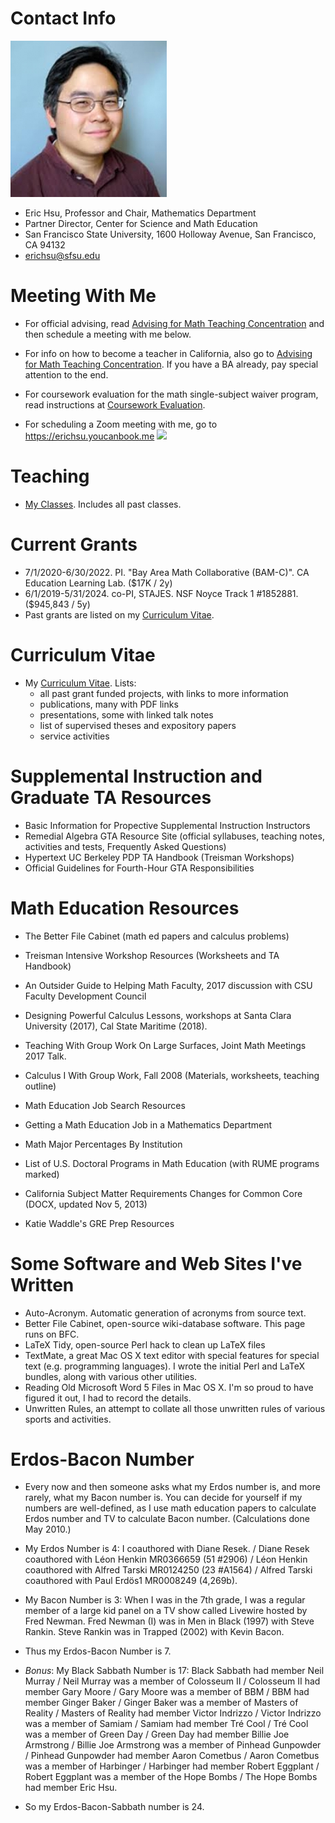 # Contact Info

 ![Eric's head](files/hsu.jpg "Eric's head") 

* Eric Hsu, Professor and Chair, Mathematics Department
* Partner Director, Center for Science and Math Education  
* San Francisco State University, 1600 Holloway Avenue, San Francisco, CA 94132  
* erichsu@sfsu.edu  

# Meeting With Me
* For official advising, read [Advising for Math Teaching Concentration](AdvisingTeaching.md) and then schedule a meeting with me below.
* For info on how to become a teacher in California, also go to [Advising for Math Teaching Concentration](AdvisingTeaching.md). If you have a BA already, pay special attention to the end.
* For coursework evaluation for the math single-subject waiver program, read instructions at [Coursework Evaluation](CourseworkEvaluation.md).
 
* For scheduling a Zoom meeting with me, go to https://erichsu.youcanbook.me
<a href="https://erichsu.youcanbook.me/" data-ycbm-modal="true"><img src="https://youcanbook.me/resources/pics/ycbm-button.png" style="border-style:none;"/></a>
​

# Teaching
* [My Classes](MyClasses.md). Includes all past classes. 

# Current Grants
* 7/1/2020-6/30/2022. PI. "Bay Area Math Collaborative (BAM-C)". CA Education Learning Lab. ($17K / 2y)
* 6/1/2019-5/31/2024. co-PI, STAJES. NSF Noyce Track 1 #1852881. ($945,843 / 5y)
* Past grants are listed on my [Curriculum Vitae](CV.md).

# Curriculum Vitae
* My [Curriculum Vitae](CV.md). Lists:
  * all past grant funded projects, with links to more information
  * publications, many with PDF links
  * presentations, some with linked talk notes
  * list of supervised theses and expository papers 
  * service activities

# Supplemental Instruction and Graduate TA Resources
* Basic Information for Propective Supplemental Instruction Instructors
* Remedial Algebra GTA Resource Site (official syllabuses, teaching notes, activities and tests, Frequently Asked Questions)
* Hypertext UC Berkeley PDP TA Handbook (Treisman Workshops)
* Official Guidelines for Fourth-Hour GTA Responsibilities


# Math Education Resources
* The Better File Cabinet (math ed papers and calculus problems)
* Treisman Intensive Workshop Resources (Worksheets and TA Handbook)
 
* An Outsider Guide to Helping Math Faculty, 2017 discussion with CSU Faculty Development Council 
* Designing Powerful Calculus Lessons, workshops at Santa Clara University (2017), Cal State Maritime (2018).
* Teaching With Group Work On Large Surfaces, Joint Math Meetings 2017 Talk. 
* Calculus I With Group Work, Fall 2008 (Materials, worksheets, teaching outline)
 
* Math Education Job Search Resources
* Getting a Math Education Job in a Mathematics Department
 
* Math Major Percentages By Institution
* List of U.S. Doctoral Programs in Math Education (with RUME programs marked)
 
* California Subject Matter Requirements Changes for Common Core (DOCX, updated Nov 5, 2013)
* Katie Waddle's GRE Prep Resources


# Some Software and Web Sites I've Written
* Auto-Acronym. Automatic generation of acronyms from source text.
* Better File Cabinet, open-source wiki-database software. This page runs on BFC.
* LaTeX Tidy, open-source Perl hack to clean up LaTeX files
* TextMate, a great Mac OS X text editor with special features for special text (e.g. programming languages). I wrote the initial Perl and LaTeX bundles, along with various other utilities.
* Reading Old Microsoft Word 5 Files in Mac OS X. I'm so proud to have figured it out, I had to record the details. 
* Unwritten Rules, an attempt to collate all those unwritten rules of various sports and activities.

# Erdos-Bacon Number
* Every now and then someone asks what my Erdos number is, and more rarely, what my Bacon number is. You can decide for yourself if my numbers are well-defined, as I use math education papers to calculate Erdos number and TV to calculate Bacon number. (Calculations done May 2010.)
 
* My Erdos Number is 4: I coauthored with Diane Resek. / Diane Resek coauthored with Léon Henkin MR0366659 (51 #2906) /  Léon Henkin coauthored with Alfred Tarski MR0124250 (23 #A1564) / Alfred Tarski coauthored with Paul Erdös1 MR0008249 (4,269b). 
 
* My Bacon Number is 3: When I was in the 7th grade, I was a regular member of a large kid panel on a TV show called Livewire hosted by Fred Newman. Fred Newman (I) was in Men in Black (1997) with Steve Rankin. Steve Rankin was in Trapped (2002) with Kevin Bacon.
 
* Thus my Erdos-Bacon Number is 7.
 
* _Bonus_: My Black Sabbath Number is 17: Black Sabbath had member Neil Murray / Neil Murray was a member of Colosseum II / Colosseum II had member Gary Moore / Gary Moore was a member of BBM / BBM had member Ginger Baker / Ginger Baker was a member of Masters of Reality / Masters of Reality had member Victor Indrizzo / Victor Indrizzo was a member of Samiam / Samiam had member Tré Cool / Tré Cool was a member of Green Day / Green Day had member Billie Joe Armstrong / Billie Joe Armstrong was a member of Pinhead Gunpowder / Pinhead Gunpowder had member Aaron Cometbus / Aaron Cometbus was a member of Harbinger / Harbinger had member Robert Eggplant / Robert Eggplant was a member of the Hope Bombs / The Hope Bombs had member Eric Hsu.
 
* So my Erdos-Bacon-Sabbath number is 24. 
